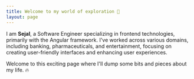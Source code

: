 ```yaml
---
title: Welcome to my world of exploration 👋
layout: page
---
```


I am **Sejal**, a Software Engineer specializing in frontend technologies, primarily with the Angular framework. I've worked across various domains, including banking, pharmaceuticals, and entertainment, focusing on creating user-friendly interfaces and enhancing user experiences.

Welcome to this exciting page where I'll dump some bits and pieces about my life. 🔥
